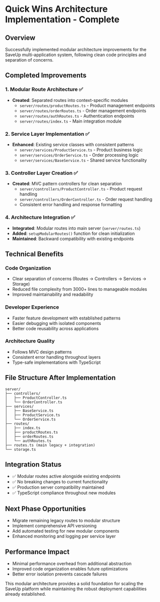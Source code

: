 # Quick Wins Architecture Implementation - Complete

## Overview
Successfully implemented modular architecture improvements for the SaveUp multi-application system, following clean code principles and separation of concerns.

## Completed Improvements

### 1. Modular Route Architecture ✅
- **Created**: Separated routes into context-specific modules
  - `server/routes/productRoutes.ts` - Product management endpoints
  - `server/routes/orderRoutes.ts` - Order management endpoints  
  - `server/routes/authRoutes.ts` - Authentication endpoints
  - `server/routes/index.ts` - Main integration module

### 2. Service Layer Implementation ✅
- **Enhanced**: Existing service classes with consistent patterns
  - `server/services/ProductService.ts` - Product business logic
  - `server/services/OrderService.ts` - Order processing logic
  - `server/services/BaseService.ts` - Shared service functionality

### 3. Controller Layer Creation ✅
- **Created**: MVC pattern controllers for clean separation
  - `server/controllers/ProductController.ts` - Product request handling
  - `server/controllers/OrderController.ts` - Order request handling
  - Consistent error handling and response formatting

### 4. Architecture Integration ✅
- **Integrated**: Modular routes into main server (`server/routes.ts`)
- **Added**: `setupModularRoutes()` function for clean initialization
- **Maintained**: Backward compatibility with existing endpoints

## Technical Benefits

### Code Organization
- Clear separation of concerns (Routes → Controllers → Services → Storage)
- Reduced file complexity from 3000+ lines to manageable modules
- Improved maintainability and readability

### Developer Experience
- Faster feature development with established patterns
- Easier debugging with isolated components
- Better code reusability across applications

### Architecture Quality
- Follows MVC design patterns
- Consistent error handling throughout layers
- Type-safe implementations with TypeScript

## File Structure After Implementation

```
server/
├── controllers/
│   ├── ProductController.ts
│   └── OrderController.ts
├── services/
│   ├── BaseService.ts
│   ├── ProductService.ts
│   └── OrderService.ts
├── routes/
│   ├── index.ts
│   ├── productRoutes.ts
│   ├── orderRoutes.ts
│   └── authRoutes.ts
├── routes.ts (main legacy + integration)
└── storage.ts
```

## Integration Status
- ✅ Modular routes active alongside existing endpoints
- ✅ No breaking changes to current functionality
- ✅ Production server compatibility maintained
- ✅ TypeScript compliance throughout new modules

## Next Phase Opportunities
- Migrate remaining legacy routes to modular structure
- Implement comprehensive API versioning
- Add automated testing for new modular components
- Enhanced monitoring and logging per service layer

## Performance Impact
- Minimal performance overhead from additional abstraction
- Improved code organization enables future optimizations
- Better error isolation prevents cascade failures

This modular architecture provides a solid foundation for scaling the SaveUp platform while maintaining the robust deployment capabilities already established.